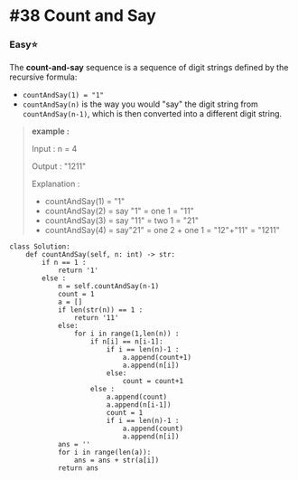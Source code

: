 # \#38 Count and Say

### Easy:star:

The **count-and-say** sequence is a sequence of digit strings defined by the recursive formula:

* `countAndSay(1) = "1"`
* `countAndSay(n)` is the way you would "say" the digit string from `countAndSay(n-1)`, which is then converted into a different digit string.

> **example :**
>
> Input : n = 4
>
> Output : "1211"
>
> Explanation : 
>
> * countAndSay\(1\) = "1"
> * countAndSay\(2\) = say "1" = one 1 = "11"
> * countAndSay\(3\) = say "11" = two 1 = "21"
> * countAndSay\(4\) = say"21" = one 2 + one 1 = "12"+"11" = "1211"

```text
class Solution:
    def countAndSay(self, n: int) -> str:
        if n == 1 :
            return '1'
        else :
            n = self.countAndSay(n-1)
            count = 1
            a = []
            if len(str(n)) == 1 :
                return '11'
            else:
                for i in range(1,len(n)) :
                    if n[i] == n[i-1]:
                        if i == len(n)-1 : 
                            a.append(count+1)
                            a.append(n[i])
                        else:
                            count = count+1
                    else :
                        a.append(count)
                        a.append(n[i-1])
                        count = 1
                        if i == len(n)-1 : 
                            a.append(count)
                            a.append(n[i])
            ans = ''
            for i in range(len(a)):
                ans = ans + str(a[i])
            return ans
```

